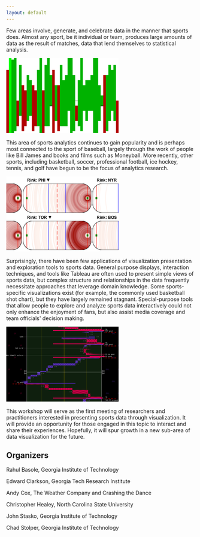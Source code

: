 ```yaml
---
layout: default
---
```

<p class='text'>Few areas involve, generate, and celebrate data in the manner that sports does. Almost any sport, be it individual or team, produces large amounts of data as the result of matches, data that lend themselves to statistical analysis.</p>
<div class='block image'>
  <img src='images/sportvis.png' title='SportVis baseball visualization'>
</div>
<p class='text'>This area of sports analytics continues to gain popularity and is perhaps most connected to the sport of baseball, largely through the work of people like Bill James and books and films such as Moneyball. More recently, other sports, including basketball, soccer, professional football, ice hockey, tennis, and golf have begun to be the focus of analytics research.</p>
<div class='block image'>
  <img src='images/snapshot.png' title='SnapShot ice hockey visual analytics'>
</div>
<p class='text'>Surprisingly, there have been few applications of visualization presentation and exploration tools to sports data. General purpose displays, interaction techniques, and tools like Tableau are often used to present simple views of sports data, but complex structure and relationships in the data frequently necessitate approaches that leverage domain knowledge. Some sports-specific visualizations exist (for example, the commonly used basketball shot chart), but they have largely remained stagnant. Special-purpose tools that allow people to explore and analyze sports data interactively could not only enhance the enjoyment of fans, but also assist media coverage and team officials' decision making.</p>
<div class='block image'>
  <img src='images/superbowl.png' title='Super Bowl XLVII visualization'>
</div>
<p class='text'>This workshop will serve as the first meeting of researchers and practitioners interested in presenting sports data through visualization. It will provide an opportunity for those engaged in this topic to interact and share their experiences.  Hopefully, it will spur growth in a new sub-area of data visualization for the future.</p>
<h2>Organizers</h2>
<p class='text'>Rahul Basole, Georgia Institute of Technology</p>
<p class='text'>Edward Clarkson, Georgia Tech Research Institute</p>
<p class='text'>Andy Cox, The Weather Company and Crashing the Dance</p>
<p class='text'>Christopher Healey, North Carolina State University</p>
<p class='text'>John Stasko, Georgia Institute of Technology</p>
<p class='text'>Chad Stolper, Georgia Institute of Technology</p>

